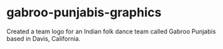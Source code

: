 # gabroo-punjabis-graphics
Created a team logo for an Indian folk dance team called Gabroo Punjabis based in Davis, California. 
